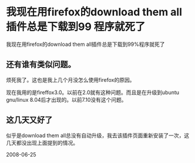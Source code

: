# 我现在用firefox的download them all插件总是下载到99 程序就死了

我现在用firefox的download them all插件总是下载到99%程序就死了

## 还有谁有类似问题。

烦死我了。这也是我上几个月没怎么使用firefox的原因。

现在我用的是fireffox3.0。以前在2.0就有这种问题。而且是在升级到ubuntu gnu/linux 8.04后才出现的。以前7.10没有这个问题。

## 这几天又好了
似乎是download them all总没有自动升级，我去该插件页面重新安装了一次，这几天都没出现上面提到的情况。


2008-06-25
